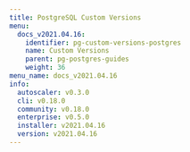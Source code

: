 ```yaml
---
title: PostgreSQL Custom Versions
menu:
  docs_v2021.04.16:
    identifier: pg-custom-versions-postgres
    name: Custom Versions
    parent: pg-postgres-guides
    weight: 36
menu_name: docs_v2021.04.16
info:
  autoscaler: v0.3.0
  cli: v0.18.0
  community: v0.18.0
  enterprise: v0.5.0
  installer: v2021.04.16
  version: v2021.04.16
---
```


